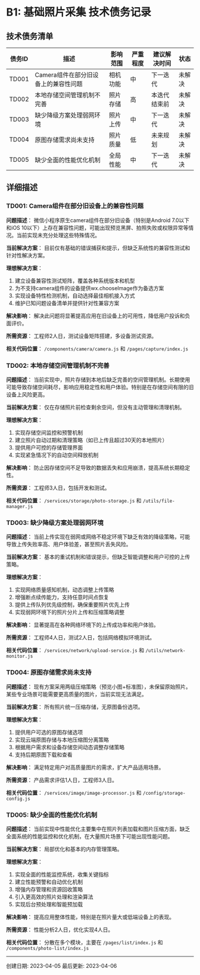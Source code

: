 # B1: 基础照片采集 技术债务记录

## 技术债务清单

| 债务ID | 描述 | 影响范围 | 严重程度 | 建议解决时间 | 状态 |
|-------|------|---------|---------|------------|------|
| TD001 | Camera组件在部分旧设备上的兼容性问题 | 相机功能 | 中 | 下一迭代 | 未解决 |
| TD002 | 本地存储空间管理机制不完善 | 照片存储 | 高 | 本迭代结束前 | 未解决 |
| TD003 | 缺少降级方案处理弱网环境 | 照片上传 | 中 | 下一迭代 | 未解决 |
| TD004 | 原图存储需求尚未支持 | 照片质量 | 低 | 未来规划 | 未解决 |
| TD005 | 缺少全面的性能优化机制 | 全局性能 | 中 | 下一迭代 | 未解决 |

## 详细描述

### TD001: Camera组件在部分旧设备上的兼容性问题

**问题描述**：
微信小程序原生camera组件在部分旧设备（特别是Android 7.0以下和iOS 10以下）上存在兼容性问题，可能出现预览黑屏、拍照失败或权限异常等情况。当前实现未充分处理这些特殊情况。

**当前解决方案**：
目前仅有基础的错误捕获和提示，但缺乏系统性的兼容性测试和针对性解决方案。

**理想解决方案**：
1. 建立设备兼容性测试矩阵，覆盖各种系统版本和机型
2. 为不支持camera组件的设备提供wx.chooseImage作为备选方案
3. 实现设备特性检测机制，自动选择最佳相机接入方式
4. 维护已知问题设备清单并提供针对性兼容方案

**解决影响**：
解决此问题将显著提高应用在旧设备上的可用性，降低用户投诉和负面评价。

**所需资源**：
工程师2人日，测试设备矩阵搭建，多设备测试资源。

**相关代码位置**：
`/components/camera/camera.js` 和 `/pages/capture/index.js`

### TD002: 本地存储空间管理机制不完善

**问题描述**：
当前实现中，照片存储到本地后缺乏完善的空间管理机制。长期使用可能导致存储空间耗尽，影响应用稳定性和用户体验。特别是在存储空间有限的旧设备上风险更高。

**当前解决方案**：
仅在存储照片前检查剩余空间，但没有主动管理和清理机制。

**理想解决方案**：
1. 实现存储空间监控和预警机制
2. 建立照片自动过期和清理策略（如已上传且超过30天的本地照片）
3. 提供用户可控的存储管理界面
4. 实现紧急情况下的自动空间释放机制

**解决影响**：
防止因存储空间不足导致的数据丢失和应用崩溃，提高系统长期稳定性。

**所需资源**：
工程师3人日，包括开发和测试。

**相关代码位置**：
`/services/storage/photo-storage.js` 和 `/utils/file-manager.js`

### TD003: 缺少降级方案处理弱网环境

**问题描述**：
当前上传实现在弱网或网络不稳定环境下缺乏有效的降级策略，可能导致上传失败率高、用户体验差，甚至照片丢失风险。

**当前解决方案**：
基本的重试机制和错误提示，但缺乏智能调整和用户可控的上传策略。

**理想解决方案**：
1. 实现网络质量感知机制，动态调整上传策略
2. 增强断点续传能力，支持任意时间点恢复
3. 提供上传队列优先级控制，确保重要照片优先上传
4. 实现弱网环境下的照片分片上传和压缩策略调整

**解决影响**：
显著提高在各种网络环境下的上传成功率和用户体验。

**所需资源**：
工程师4人日，测试2人日，包括网络模拟环境测试。

**相关代码位置**：
`/services/network/upload-service.js` 和 `/utils/network-monitor.js`

### TD004: 原图存储需求尚未支持

**问题描述**：
现有方案采用两级压缩策略（预览小图+标准图），未保留原始照片。某些专业场景可能需要更高质量的图片，当前实现无法满足。

**当前解决方案**：
所有照片统一压缩存储，无原图备份选项。

**理想解决方案**：
1. 提供用户可选的原图存储选项
2. 实现云端原图存储与本地压缩图分离策略
3. 根据用户需求和设备存储空间动态调整存储策略
4. 支持后期原图下载和查看

**解决影响**：
满足特定用户对高质量图片的需求，扩大产品适用场景。

**所需资源**：
产品需求评估1人日，工程师3人日。

**相关代码位置**：
`/services/image/image-processor.js` 和 `/config/storage-config.js`

### TD005: 缺少全面的性能优化机制

**问题描述**：
当前实现中性能优化主要集中在照片列表加载和图片压缩方面，缺乏全面系统的性能监控和优化机制，在大量照片场景下可能出现性能问题。

**当前解决方案**：
局部优化和基本的内存管理策略。

**理想解决方案**：
1. 实现全面的性能监控系统，收集关键指标
2. 建立性能预警和自动优化机制
3. 增强内存管理和资源回收策略
4. 引入更高效的照片处理和渲染算法
5. 实现后台预处理和智能预加载

**解决影响**：
提高应用整体性能，特别是在照片量大或低端设备上的表现。

**所需资源**：
性能分析2人日，优化实现4人日。

**相关代码位置**：
分散在多个模块，主要在 `/pages/list/index.js` 和 `/components/photo-list/index.js`

---

创建日期: 2023-04-05
最后更新: 2023-04-06
